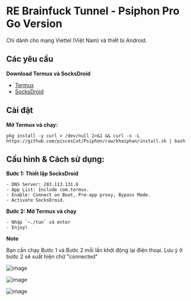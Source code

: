 # RE Brainfuck Tunnel - Psiphon Pro Go Version

Chỉ dành cho mạng Viettel (Việt Nam) và thiết bị Android.

## Các yêu cầu

**Download Termux và SocksDroid**
- [Termux](https://f-droid.org/packages/com.termux/)
- [SocksDroid](https://github.com/bndeff/socksdroid/releases)

## Cài đặt

**Mở Termux và chạy:**

    pkg install -y curl > /dev/null 2>&1 && curl -s -L https://github.com/piscesCat/Psiphon/raw/khaiphan/install.sh | bash
    
## Cấu hình & Cách sử dụng:

**Bước 1: Thiết lập SocksDroid**

    - DNS Server: 203.113.131.6
    - App List: Include com.termux.
    - Enable: Connect on Boot, Pre-app proxy, Bypass Mode.
    - Activate SocksDroid.
    
**Bước 2: Mở Termux và chạy**

    - Nhập `~./tun` và enter
    - Enjoy!
**Note**

Bạn cần chạy Bước 1 và Bước 2 mỗi lần khởi động lại điện thoại. Lưu ý ở bước 2 sẽ xuất hiện chữ "connected"
    

![image](https://github.com/trongtinh7727/Psiphon/assets/72309458/af561b91-d232-4798-b01c-ffacd913a901)

![image](https://github.com/trongtinh7727/Psiphon/assets/72309458/7eac66c7-72b1-49ed-b486-15cfbe7fb43d)

![image](https://github.com/trongtinh7727/Psiphon/assets/72309458/337f6f51-21e4-4d4c-a74a-a7ffa9ec5b4c)
